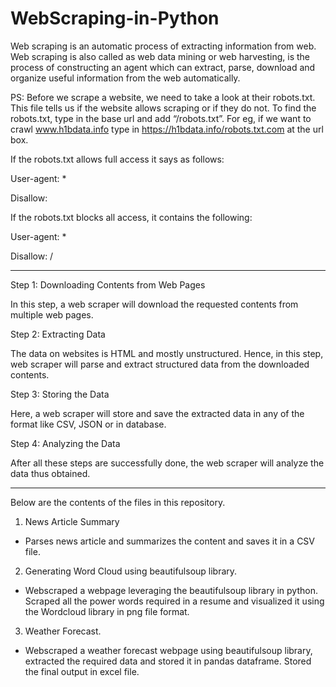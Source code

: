# WebScraping-in-Python
Web scraping is an automatic process of extracting information from web. Web scraping is also called as web data mining or web harvesting, is the process of constructing an agent which can extract, parse, download and organize useful information from the web automatically. 

PS: Before we scrape a website, we need to take a look at their robots.txt. This file tells us if the website allows scraping or if they do not. To find the robots.txt, type in the base url and add “/robots.txt”. For eg, if we want to crawl www.h1bdata.info type in https://h1bdata.info/robots.txt.com at the url box.

If the robots.txt allows full access it says as follows:

User-agent: *

Disallow:

If the robots.txt blocks all access, it contains the following:

User-agent: *

Disallow: /

********************************************************************************************************

Step 1: Downloading Contents from Web Pages 

In this step, a web scraper will download the requested contents from multiple web pages.

Step 2: Extracting Data

The data on websites is HTML and mostly unstructured. Hence, in this step, web scraper will parse and extract structured data from the downloaded contents.

Step 3: Storing the Data

Here, a web scraper will store and save the extracted data in any of the format like CSV, JSON or in database.

Step 4: Analyzing the Data

After all these steps are successfully done, the web scraper will analyze the data thus obtained.

********************************************************************************************************

 Below are the contents of the files in this repository.
1. News Article Summary
- Parses news article and summarizes the content and saves it in a CSV file.

2. Generating Word Cloud using beautifulsoup library.
- Webscraped a webpage leveraging the beautifulsoup library in python. Scraped all the power words required in a resume and visualized it using the Wordcloud library in png file format.

3. Weather Forecast.
- Webscraped a weather forecast webpage using beautifulsoup library, extracted the required data and stored it in pandas dataframe. Stored the final output in excel file.
